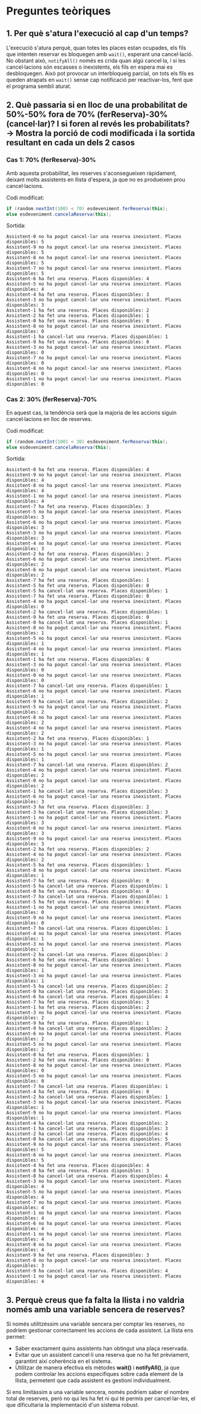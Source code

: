 # Preguntes teòriques

## 1. Per què s'atura l'execució al cap d'un temps?

L'execució s'atura perquè, quan totes les places estan ocupades, els fils que intenten reservar es bloquegen amb `wait()`, esperant una cancel·lació. No obstant això, `notifyAll()` només es crida quan algú cancel·la, i si les cancel·lacions són escasses o inexistents, els fils en espera mai es desbloquegen. Això pot provocar un interbloqueig parcial, on tots els fils es queden atrapats en `wait()` sense cap notificació per reactivar-los, fent que el programa sembli aturat.

## 2. Què passaria si en lloc de una probabilitat de 50%-50% fora de 70% (ferReserva)-30% (cancel·lar)? I si foren al revés les probabilitats? → Mostra la porció de codi modificada i la sortida resultant en cada un dels 2 casos 

### Cas 1: 70% (ferReserva)-30%
Amb aquesta probabilitat, les reserves s'aconsegueixen ràpidament, deixant molts assistents en llista d'espera, ja que no es produeixen prou cancel·lacions.

Codi modificat:
  ```java
  if (random.nextInt(100) < 70) esdeveniment.ferReserva(this);   
  else esdeveniment.cancelaReserva(this);
  ```

Sortida:
  ```plaintext
  Assistent-0 no ha pogut cancel·lar una reserva inexistent. Places disponibles: 5
  Assistent-9 no ha pogut cancel·lar una reserva inexistent. Places disponibles: 5
  Assistent-8 no ha pogut cancel·lar una reserva inexistent. Places disponibles: 5
  Assistent-7 no ha pogut cancel·lar una reserva inexistent. Places disponibles: 5
  Assistent-6 ha fet una reserva. Places disponibles: 4
  Assistent-5 no ha pogut cancel·lar una reserva inexistent. Places disponibles: 4
  Assistent-4 ha fet una reserva. Places disponibles: 3
  Assistent-3 no ha pogut cancel·lar una reserva inexistent. Places disponibles: 3
  Assistent-1 ha fet una reserva. Places disponibles: 2
  Assistent-2 ha fet una reserva. Places disponibles: 1
  Assistent-0 ha fet una reserva. Places disponibles: 0
  Assistent-8 no ha pogut cancel·lar una reserva inexistent. Places disponibles: 0
  Assistent-1 ha cancel·lat una reserva. Places disponibles: 1
  Assistent-9 ha fet una reserva. Places disponibles: 0
  Assistent-3 no ha pogut cancel·lar una reserva inexistent. Places disponibles: 0
  Assistent-7 no ha pogut cancel·lar una reserva inexistent. Places disponibles: 0
  Assistent-8 no ha pogut cancel·lar una reserva inexistent. Places disponibles: 0
  Assistent-1 no ha pogut cancel·lar una reserva inexistent. Places disponibles: 0
  ```

### Cas 2: 30% (ferReserva)-70%
En aquest cas, la tendència serà que la majoria de les accions siguin cancel·lacions en lloc de reserves.

Codi modificat:
  ```java
  if (random.nextInt(100) < 30) esdeveniment.ferReserva(this);
  else esdeveniment.cancelaReserva(this);
  ```

Sortida:
  ```plaintext
  Assistent-0 ha fet una reserva. Places disponibles: 4
  Assistent-9 no ha pogut cancel·lar una reserva inexistent. Places disponibles: 4
  Assistent-8 no ha pogut cancel·lar una reserva inexistent. Places disponibles: 4
  Assistent-1 no ha pogut cancel·lar una reserva inexistent. Places disponibles: 4
  Assistent-7 ha fet una reserva. Places disponibles: 3
  Assistent-5 no ha pogut cancel·lar una reserva inexistent. Places disponibles: 3
  Assistent-6 no ha pogut cancel·lar una reserva inexistent. Places disponibles: 3
  Assistent-3 no ha pogut cancel·lar una reserva inexistent. Places disponibles: 3
  Assistent-4 no ha pogut cancel·lar una reserva inexistent. Places disponibles: 3
  Assistent-2 ha fet una reserva. Places disponibles: 2
  Assistent-6 no ha pogut cancel·lar una reserva inexistent. Places disponibles: 2
  Assistent-6 no ha pogut cancel·lar una reserva inexistent. Places disponibles: 2
  Assistent-7 ha fet una reserva. Places disponibles: 1
  Assistent-5 ha fet una reserva. Places disponibles: 0
  Assistent-5 ha cancel·lat una reserva. Places disponibles: 1
  Assistent-7 ha fet una reserva. Places disponibles: 0
  Assistent-4 no ha pogut cancel·lar una reserva inexistent. Places disponibles: 0
  Assistent-2 ha cancel·lat una reserva. Places disponibles: 1
  Assistent-9 ha fet una reserva. Places disponibles: 0
  Assistent-0 ha cancel·lat una reserva. Places disponibles: 1
  Assistent-8 no ha pogut cancel·lar una reserva inexistent. Places disponibles: 1
  Assistent-5 no ha pogut cancel·lar una reserva inexistent. Places disponibles: 1
  Assistent-4 no ha pogut cancel·lar una reserva inexistent. Places disponibles: 1
  Assistent-1 ha fet una reserva. Places disponibles: 0
  Assistent-3 no ha pogut cancel·lar una reserva inexistent. Places disponibles: 0
  Assistent-0 no ha pogut cancel·lar una reserva inexistent. Places disponibles: 0
  Assistent-7 ha cancel·lat una reserva. Places disponibles: 1
  Assistent-6 no ha pogut cancel·lar una reserva inexistent. Places disponibles: 1
  Assistent-9 ha cancel·lat una reserva. Places disponibles: 2
  Assistent-5 no ha pogut cancel·lar una reserva inexistent. Places disponibles: 2
  Assistent-8 no ha pogut cancel·lar una reserva inexistent. Places disponibles: 2
  Assistent-4 no ha pogut cancel·lar una reserva inexistent. Places disponibles: 2
  Assistent-2 ha fet una reserva. Places disponibles: 1
  Assistent-3 no ha pogut cancel·lar una reserva inexistent. Places disponibles: 1
  Assistent-5 no ha pogut cancel·lar una reserva inexistent. Places disponibles: 1
  Assistent-7 ha cancel·lat una reserva. Places disponibles: 2
  Assistent-4 no ha pogut cancel·lar una reserva inexistent. Places disponibles: 2
  Assistent-0 no ha pogut cancel·lar una reserva inexistent. Places disponibles: 2
  Assistent-1 ha cancel·lat una reserva. Places disponibles: 3
  Assistent-6 no ha pogut cancel·lar una reserva inexistent. Places disponibles: 3
  Assistent-3 ha fet una reserva. Places disponibles: 2
  Assistent-3 ha cancel·lat una reserva. Places disponibles: 3
  Assistent-1 no ha pogut cancel·lar una reserva inexistent. Places disponibles: 3
  Assistent-6 no ha pogut cancel·lar una reserva inexistent. Places disponibles: 3
  Assistent-9 no ha pogut cancel·lar una reserva inexistent. Places disponibles: 3
  Assistent-2 ha fet una reserva. Places disponibles: 2
  Assistent-4 no ha pogut cancel·lar una reserva inexistent. Places disponibles: 2
  Assistent-5 ha fet una reserva. Places disponibles: 1
  Assistent-8 no ha pogut cancel·lar una reserva inexistent. Places disponibles: 1
  Assistent-7 ha fet una reserva. Places disponibles: 0
  Assistent-5 ha cancel·lat una reserva. Places disponibles: 1
  Assistent-0 ha fet una reserva. Places disponibles: 0
  Assistent-7 ha cancel·lat una reserva. Places disponibles: 1
  Assistent-5 ha fet una reserva. Places disponibles: 0
  Assistent-1 no ha pogut cancel·lar una reserva inexistent. Places disponibles: 0
  Assistent-9 no ha pogut cancel·lar una reserva inexistent. Places disponibles: 0
  Assistent-7 ha cancel·lat una reserva. Places disponibles: 1
  Assistent-4 no ha pogut cancel·lar una reserva inexistent. Places disponibles: 1
  Assistent-3 no ha pogut cancel·lar una reserva inexistent. Places disponibles: 1
  Assistent-2 ha cancel·lat una reserva. Places disponibles: 2
  Assistent-6 ha fet una reserva. Places disponibles: 1
  Assistent-8 no ha pogut cancel·lar una reserva inexistent. Places disponibles: 1
  Assistent-3 no ha pogut cancel·lar una reserva inexistent. Places disponibles: 1
  Assistent-5 ha cancel·lat una reserva. Places disponibles: 2
  Assistent-0 ha cancel·lat una reserva. Places disponibles: 3
  Assistent-6 ha cancel·lat una reserva. Places disponibles: 4
  Assistent-7 ha fet una reserva. Places disponibles: 3
  Assistent-1 ha fet una reserva. Places disponibles: 2
  Assistent-3 no ha pogut cancel·lar una reserva inexistent. Places disponibles: 2
  Assistent-9 ha fet una reserva. Places disponibles: 1
  Assistent-9 ha cancel·lat una reserva. Places disponibles: 2
  Assistent-6 no ha pogut cancel·lar una reserva inexistent. Places disponibles: 2
  Assistent-5 no ha pogut cancel·lar una reserva inexistent. Places disponibles: 2
  Assistent-0 ha fet una reserva. Places disponibles: 1
  Assistent-2 ha fet una reserva. Places disponibles: 0
  Assistent-8 no ha pogut cancel·lar una reserva inexistent. Places disponibles: 0
  Assistent-5 no ha pogut cancel·lar una reserva inexistent. Places disponibles: 0
  Assistent-7 ha cancel·lat una reserva. Places disponibles: 1
  Assistent-4 ha fet una reserva. Places disponibles: 0
  Assistent-2 ha cancel·lat una reserva. Places disponibles: 1
  Assistent-3 no ha pogut cancel·lar una reserva inexistent. Places disponibles: 1
  Assistent-9 no ha pogut cancel·lar una reserva inexistent. Places disponibles: 1
  Assistent-4 ha cancel·lat una reserva. Places disponibles: 2
  Assistent-1 ha cancel·lat una reserva. Places disponibles: 3
  Assistent-2 ha cancel·lat una reserva. Places disponibles: 4
  Assistent-0 ha cancel·lat una reserva. Places disponibles: 5
  Assistent-9 no ha pogut cancel·lar una reserva inexistent. Places disponibles: 5
  Assistent-6 no ha pogut cancel·lar una reserva inexistent. Places disponibles: 5
  Assistent-4 ha fet una reserva. Places disponibles: 4
  Assistent-8 ha fet una reserva. Places disponibles: 3
  Assistent-8 ha cancel·lat una reserva. Places disponibles: 4
  Assistent-3 no ha pogut cancel·lar una reserva inexistent. Places disponibles: 4
  Assistent-5 no ha pogut cancel·lar una reserva inexistent. Places disponibles: 4
  Assistent-7 no ha pogut cancel·lar una reserva inexistent. Places disponibles: 4
  Assistent-1 no ha pogut cancel·lar una reserva inexistent. Places disponibles: 4
  Assistent-6 no ha pogut cancel·lar una reserva inexistent. Places disponibles: 4
  Assistent-1 no ha pogut cancel·lar una reserva inexistent. Places disponibles: 4
  Assistent-8 no ha pogut cancel·lar una reserva inexistent. Places disponibles: 4
  Assistent-9 ha fet una reserva. Places disponibles: 3
  Assistent-6 no ha pogut cancel·lar una reserva inexistent. Places disponibles: 3
  Assistent-9 ha cancel·lat una reserva. Places disponibles: 4
  Assistent-1 no ha pogut cancel·lar una reserva inexistent. Places disponibles: 4
  ```

## 3. Perquè creus que fa falta la llista i no valdria només amb una variable sencera de reserves?

Si només utilitzéssim una variable sencera per comptar les reserves, no podríem gestionar correctament les accions de cada assistent. La llista ens permet:

- Saber exactament quins assistents han obtingut una plaça reservada.
- Evitar que un assistent cancel·li una reserva que no ha fet prèviament, garantint així coherència en el sistema.
- Utilitzar de manera efectiva els mètodes **wait()** i **notifyAll()**, ja que podem controlar les accions específiques sobre cada element de la llista, permetent que cada assistent es gestioni individualment.

Si ens limitàssim a una variable sencera, només podríem saber el nombre total de reserves, però no qui les ha fet ni qui té permís per cancel·lar-les, el que dificultaria la implementació d'un sistema robust.
